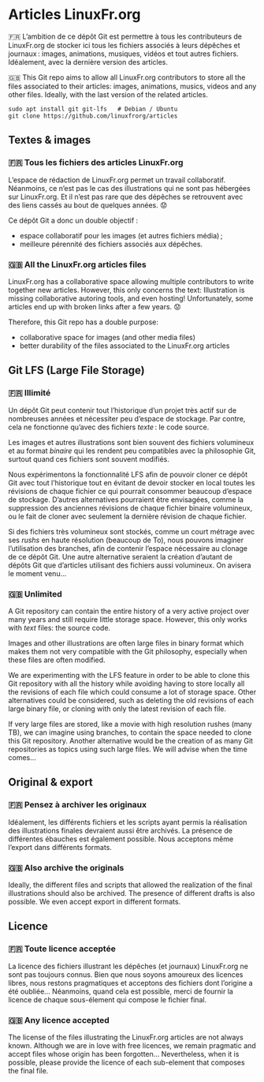 # Articles LinuxFr.org

🇫🇷 L’ambition de ce dépôt Git est permettre à tous les contributeurs de LinuxFr.org de stocker ici tous les fichiers associés à leurs dépêches et journaux : images, animations, musiques, vidéos et tout autres fichiers. Idéalement, avec la dernière version des articles.

🇬🇧 This Git repo aims to allow all LinuxFr.org contributors to store all the files associated to their articles: images, animations, musics, videos and any other files. Ideally, with the last version of the related articles.

```
sudo apt install git git-lfs   # Debian / Ubuntu
git clone https://github.com/linuxfrorg/articles
```

## Textes & images

### 🇫🇷 Tous les fichiers des articles LinuxFr.org

L’espace de rédaction de LinuxFr.org permet un travail collaboratif.
Néanmoins, ce n’est pas le cas des illustrations qui ne sont pas hébergées sur LinuxFr.org.
Et il n’est pas rare que des dépêches se retrouvent avec des liens cassés au bout de quelques années. 😟

Ce dépôt Git a donc un double objectif :
- espace collaboratif pour les images (et autres fichiers média) ;
- meilleure pérennité des fichiers associés aux dépêches.

### 🇬🇧 All the LinuxFr.org articles files

LinuxFr.org has a collaborative space allowing multiple contributors to write together new articles.
However, this only concerns the text: Illustration is missing collaborative autoring tools, and even hosting!
Unfortunately, some articles end up with broken links after a few years. 😟

Therefore, this Git repo has a double purpose:

* collaborative space for images (and other media files)
* better durability of the files associated to the LinuxFr.org articles

## Git LFS (Large File Storage)

### 🇫🇷 Illimité

Un dépôt Git peut contenir tout l’historique d’un projet très actif sur de nombreuses années et nécessiter peu d’espace de stockage.
Par contre, cela ne fonctionne qu’avec des fichiers *texte* : le code source.

Les images et autres illustrations sont bien souvent des fichiers volumineux et au format *binaire* qui les rendent peu compatibles avec la philosophie Git, surtout quand ces fichiers sont souvent modifiés.

Nous expérimentons la fonctionnalité LFS afin de pouvoir cloner ce dépôt Git avec tout l’historique tout en évitant de devoir stocker en local toutes les révisions de chaque fichier ce qui pourrait consommer beaucoup d’espace de stockage. D’autres alternatives pourraient être envisagées, comme la suppression des 
anciennes révisions de chaque fichier binaire volumineux, ou le fait de cloner avec seulement la dernière révision de chaque fichier.

Si des fichiers très volumineux sont stockés, comme un court métrage avec ses *rushs* en haute résolution (beaucoup de To), nous pouvons imaginer l’utilisation des branches, afin de contenir l’espace nécessaire au clonage de ce dépôt Git. Une autre alternative seraient la création d’autant de dépôts Git que d’articles utilisant des fichiers aussi volumineux. On avisera le moment venu…

### 🇬🇧 Unlimited

A Git repository can contain the entire history of a very active project over many years and still require little storage space. However, this only works with *text* files: the source code.

Images and other illustrations are often large files in binary format which makes them not very compatible with the Git philosophy, especially when these files are often modified.

We are experimenting with the LFS feature in order to be able to clone this Git repository with all the history while avoiding having to store locally all the revisions of each file which could consume a lot of storage space. Other alternatives could be considered, such as deleting the old revisions of each large binary file, or cloning with only the latest revision of each file.

If very large files are stored, like a movie with high resolution rushes (many TB), we can imagine using branches, to contain the space needed to clone this Git repository. Another alternative would be the creation of as many Git repositories as topics using such large files. We will advise when the time comes…

## Original & export

### 🇫🇷 Pensez à archiver les originaux

Idéalement, les différents fichiers et les scripts ayant permis la réalisation des illustrations finales devraient aussi être archivés. La présence de différentes ébauches est également possible. Nous acceptons même l’export dans différents formats.

### 🇬🇧 Also archive the originals

Ideally, the different files and scripts that allowed the realization of the final illustrations should also be archived. The presence of different drafts is also possible. We even accept export in different formats.

## Licence

### 🇫🇷 Toute licence acceptée

La licence des fichiers illustrant les dépêches (et journaux) LinuxFr.org ne sont pas toujours connus.
Bien que nous soyons amoureux des licences libres, nous restons pragmatiques et acceptons des fichiers dont l’origine a été oubliée…
Néanmoins, quand cela est possible, merci de fournir la licence de chaque sous-élement qui compose le fichier final.

### 🇬🇧 Any licence accepted

The license of the files illustrating the LinuxFr.org articles are not always known.
Although we are in love with free licences, we remain pragmatic and accept files whose origin has been forgotten…
Nevertheless, when it is possible, please provide the licence of each sub-element that composes the final file.
